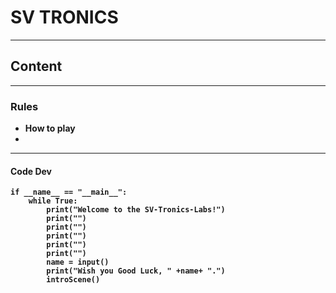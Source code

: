 # SV TRONICS
<hr>
<b>

## Content
<hr>
<b>

 ### Rules
  * How to play
  * 

<hr>

####  Code Dev
```
if __name__ == "__main__":
    while True:
        print("Welcome to the SV-Tronics-Labs!")
        print("")
        print("")
        print("")
        print("")
        print("")
        name = input()
        print("Wish you Good Luck, " +name+ ".")
        introScene()
```